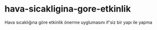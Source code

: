 # hava-sicakligina-gore-etkinlik
Hava sıcaklığına göre etkinlik önerme  uyglumasını if'siz bir yapı ile yapma
